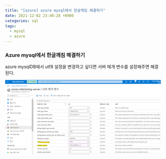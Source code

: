 ```yaml
---
title: "[azure] azure mysql에서 한글깨짐 해결하기"
date: 2021-12-02 23:40:28 +0900
categories: sql
tags: 
  - mysql
  - azure
---
```




### Azure mysql에서 한글깨짐 해결하기

azure mysqlDB에서 utf8 설정을 변경하고 싶다면 서버 매개 변수를 설정해주면 해결된다.



![image-20211202235247594](../../img/2021-12-02-azure-character-set/image-20211202235247594.png)